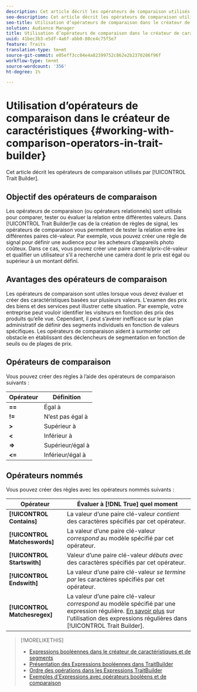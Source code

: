 ```yaml
---
description: Cet article décrit les opérateurs de comparaison utilisés par le créateur de caractéristiques.
seo-description: Cet article décrit les opérateurs de comparaison utilisés par le créateur de caractéristiques.
seo-title: Utilisation d’opérateurs de comparaison dans le créateur de caractéristiques
solution: Audience Manager
title: Utilisation d’opérateurs de comparaison dans le créateur de caractéristiques
uuid: 41bec3b3-e5df-4a6f-abb0-80ce4c75f5e7
feature: Traits
translation-type: tm+mt
source-git-commit: e05eff3cc04e4a82399752c862e2b2370286f96f
workflow-type: tm+mt
source-wordcount: '356'
ht-degree: 1%

---
```



# Utilisation d’opérateurs de comparaison dans le créateur de caractéristiques {#working-with-comparison-operators-in-trait-builder}

Cet article décrit les opérateurs de comparaison utilisés par [!UICONTROL Trait Builder].

## Objectif des opérateurs de comparaison

<!-- c_tb_comparison_operators.xml -->

Les opérateurs de comparaison (ou opérateurs relationnels) sont utilisés pour comparer, tester ou évaluer la relation entre différentes valeurs. Dans [!UICONTROL Trait Builder]le cas de la création de règles de signal, les opérateurs de comparaison vous permettent de tester la relation entre les différentes paires clé-valeur. Par exemple, vous pouvez créer une règle de signal pour définir une audience pour les acheteurs d’appareils photo coûteux. Dans ce cas, vous pouvez créer une paire caméra/prix-clé-valeur et qualifier un utilisateur s’il a recherché une caméra dont le prix est égal ou supérieur à un montant défini.

## Avantages des opérateurs de comparaison

Les opérateurs de comparaison sont utiles lorsque vous devez évaluer et créer des caractéristiques basées sur plusieurs valeurs. L&#39;examen des prix des biens et des services peut illustrer cette situation. Par exemple, votre entreprise peut vouloir identifier les visiteurs en fonction des prix des produits qu’elle vue. Cependant, il peut s’avérer inefficace sur le plan administratif de définir des segments individuels en fonction de valeurs spécifiques. Les opérateurs de comparaison aident à surmonter cet obstacle en établissant des déclencheurs de segmentation en fonction de seuils ou de plages de prix.

## Opérateurs de comparaison

Vous pouvez créer des règles à l’aide des opérateurs de comparaison suivants :

| Opérateur | Définition |
|---|---|
| **==** | Égal à |
| **!=** | N’est pas égal à |
| **>** | Supérieur à |
| **&lt;** | Inférieur à |
| **=>** | Supérieur/égal à |
| **&lt;=** | Inférieur/égal à |

## Opérateurs nommés

Vous pouvez créer des règles avec les opérateurs nommés suivants :

| Opérateur | Évaluer à [!DNL True] quel moment |
|---|---|
| **[!UICONTROL Contains]** | La valeur d’une paire clé-valeur *contient* des caractères spécifiés par cet opérateur. |
| **[!UICONTROL Matcheswords]** | La valeur d’une paire clé-valeur *correspond* au modèle spécifié par cet opérateur. |
| **[!UICONTROL Startswith]** | Valeur d’une paire clé-valeur *débuts avec* des caractères spécifiés par cet opérateur. |
| **[!UICONTROL Endswith]** | La valeur d’une paire clé-valeur *se termine par* les caractères spécifiés par cet opérateur. |
| **[!UICONTROL Matchesregex]** | La valeur d’une paire clé-valeur *correspond* au modèle spécifié par une expression régulière. [En savoir plus](../../features/traits/trait-builder-regex.md) sur l&#39;utilisation des expressions régulières dans [!UICONTROL Trait Builder]. |

>[!MORELIKETHIS]
>
>* [Expressions booléennes dans le créateur de caractéristiques et de segments](../../reference/boolean-expressions-tsb.md)
>* [Présentation des Expressions booléennes dans TraitBuilder](../../reference/boolean-expressions-tsb.md)
>* [Ordre des opérations dans les Expressions TraitBuilder](../../features/traits/trait-operator-precedence.md)
>* [Exemples d&#39;Expressions avec opérateurs booléens et de comparaison](../../features/traits/trait-expression-samples.md)


